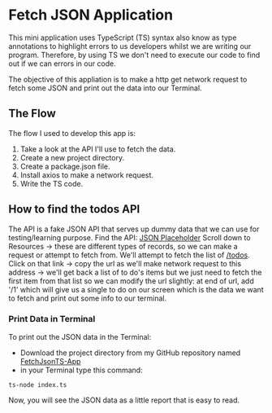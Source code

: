 # Fetch JSON Application

This mini application uses TypeScript (TS) syntax also know as type annotations to highlight errors to us developers whilst we are writing our program. Therefore, by using TS we don't need to execute our code to find out if we can errors in our code.

The objective of this appliation is to make a http get network request to fetch some JSON and print out the data into our Terminal.

## The Flow

The flow I used to develop this app is:

1. Take a look at the API I'll use to fetch the data.
2. Create a new project directory.
3. Create a package.json file.
4. Install axios to make a network request.
5. Write the TS code.

## How to find the todos API

The API is a fake JSON API that serves up dummy data that we can use for testing/learning purpose. Find the API: [JSON Placeholder](jsonplaceholder.typicode.com)
Scroll down to Resources -> these are different types of records, so we can make a request or attempt to fetch from. We'll attempt to fetch the list of [/todos](https://jsonplaceholder.typicode.com/todos).
Click on that link -> copy the url as we'll make network request to this address -> we'll get back a list of to do's items but we just need to fetch the first item from that list so we can modify the url slightly: at end of url, add '/1' which will give us a single to do on our screen which is the data we want to fetch and print out some info to our terminal.

### Print Data in Terminal

To print out the JSON data in the Terminal:

- Download the project directory from my GitHub repository named [FetchJsonTS-App](https://github.com/VanessaTsang888/FetchJsonTS-App)
- in your Terminal type this command:

`ts-node index.ts`

Now, you will see the JSON data as a little report that is easy to read.

